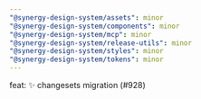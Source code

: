 ```yaml
---
"@synergy-design-system/assets": minor
"@synergy-design-system/components": minor
"@synergy-design-system/mcp": minor
"@synergy-design-system/release-utils": minor
"@synergy-design-system/styles": minor
"@synergy-design-system/tokens": minor
---
```


feat: ✨ changesets migration (#928)
